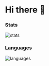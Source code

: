 # Hi there 👋

### Stats
![stats](https://github-readme-stats.vercel.app/api?username=kgsensei&theme=chartreuse-dark&bg_color=00eaff)

### Languages
![languages](https://github-readme-stats.vercel.app/api/top-langs/?username=kgsensei&layout=compact&theme=chartreuse-dark&bg_color=00eaff)
